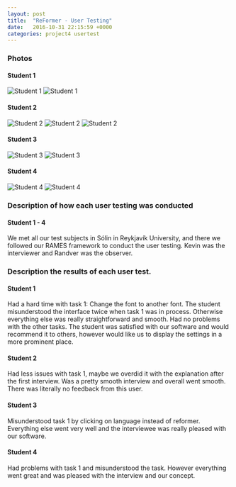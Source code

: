```yaml
---
layout: post
title:  "ReFormer - User Testing"
date:   2016-10-31 22:15:59 +0000
categories: project4 usertest
---
```




### Photos

#### Student 1

![Student 1](https://raw.githubusercontent.com/NOTHGroup/nothgroup.github.io/master/image/student1-1.jpg)
![Student 1](https://raw.githubusercontent.com/NOTHGroup/nothgroup.github.io/master/image/student1-2.jpg)

#### Student 2

![Student 2](https://raw.githubusercontent.com/NOTHGroup/nothgroup.github.io/master/image/student2-1.jpg)
![Student 2](https://raw.githubusercontent.com/NOTHGroup/nothgroup.github.io/master/image/Student2-2.jpg)
![Student 2](https://raw.githubusercontent.com/NOTHGroup/nothgroup.github.io/master/image/Student2-3.jpg)

#### Student 3

![Student 3](https://raw.githubusercontent.com/NOTHGroup/nothgroup.github.io/master/image/student3-1.jpg)
![Student 3](https://raw.githubusercontent.com/NOTHGroup/nothgroup.github.io/master/image/student3-2.jpg)

#### Student 4

![Student 4](https://raw.githubusercontent.com/NOTHGroup/nothgroup.github.io/master/image/student4-1.jpg)
![Student 4](https://raw.githubusercontent.com/NOTHGroup/nothgroup.github.io/master/image/student4-1.jpg)



### Description of how each user testing was conducted 

#### Student 1 - 4

We met all our test subjects in Sólin in Reykjavík University, and there we followed our RAMES framework to conduct the user testing. 
Kevin was the interviewer and Randver was the observer. 

### Description the results of each user test. 

#### Student 1 
Had a hard time with task 1: Change the font to another font. The student misunderstood the interface twice
when task 1 was in process. Otherwise everything else was really straightforward and smooth. Had no problems with
the other tasks.
The student was satisfied with our software and would recommend it to others, however would like us to display the settings in a 
more prominent place.

#### Student 2

Had less issues with task 1, maybe we overdid it with the explanation after the first interview. Was a pretty smooth interview and overall went smooth.
There was literally no feedback from this user.



#### Student 3

Misunderstood task 1 by clicking on language instead of reformer. Everything else went very well
and the interviewee was really pleased with our software.

#### Student 4

Had problems with task 1 and misunderstood the task. However everything went great and was
pleased with the interview and our concept.
